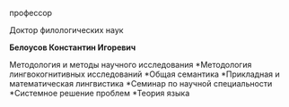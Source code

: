 профессор

Доктор филологических наук

**Белоусов Константин Игоревич**

Методология и методы научного исследования
	*Методология лингвокогнитивных исследований
	*Общая семантика
	*Прикладная и математическая лингвистика
	*Семинар по научной специальности
	*Системное решение проблем
	*Теория языка